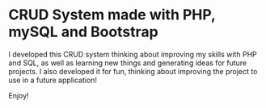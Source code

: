 # CRUD System made with PHP, mySQL and Bootstrap

I developed this CRUD system thinking about improving my skills with PHP and SQL, as well as learning new things and generating ideas for future projects. 
I also developed it for fun, thinking about improving the project to use in a future application!

Enjoy!
